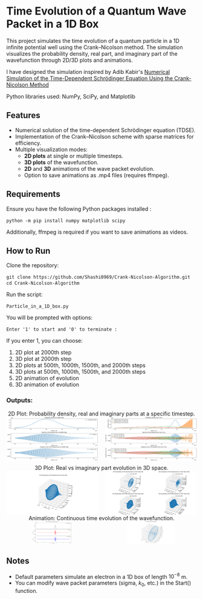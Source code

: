 # Time Evolution of a Quantum Wave Packet in a 1D Box

This project simulates the time evolution of a quantum particle in a 1D infinite potential well using the Crank–Nicolson method. The simulation visualizes the probability density, real part, and imaginary part of the wavefunction through 2D/3D plots and animations.

I have designed the simulation inspired by Adib Kabir's [Numerical Simulation of the Time-Dependent Schrödinger Equation Using the Crank-Nicolson Method](https://arxiv.org/pdf/2410.10060)

Python libraries used: NumPy, SciPy, and Matplotlib
## Features 
- Numerical solution of the time-dependent Schrödinger equation (TDSE).
- Implementation of the Crank–Nicolson scheme with sparse matrices for efficiency.
- Multiple visualization modes:
  - **2D plots** at single or multiple timesteps.
  - **3D plots** of the wavefunction.
  - **2D** and **3D** animations of the wave packet evolution.
  - Option to save animations as .mp4 files (requires ffmpeg).
## Requirements 
Ensure you have the following Python packages installed : 
```
python -m pip install numpy matplotlib scipy
```
Additionally, ffmpeg is required if you want to save animations as videos.
## How to Run 
Clone the repository:
```
git clone https://github.com/Shashi0969/Crank-Nicolson-Algorithm.git
cd Crank-Nicolson-Algorithm
```
Run the script:
```
Particle_in_a_1D_box.py
```
You will be prompted with options:
```
Enter '1' to start and '0' to terminate :
```
If you enter 1, you can choose:
1. 2D plot at 2000th step
2. 3D plot at 2000th step
3. 2D plots at 500th, 1000th, 1500th, and 2000th steps
4. 3D plots at 500th, 1000th, 1500th, and 2000th steps
5. 2D animation of evolution
7. 3D animation of evolution
### Outputs: 
  <div align="center">
      2D Plot: Probability density, real and imaginary parts at a specific timestep.
    <div style="display: flex; justify-content: space-between; margin-bottom: 10px;">
      <img src="Outputs/Figure_2.png" alt="Figure_2" style="width:48%;"/>
      <img src="Outputs/Figure_4.png" alt="Figure_4" style="width:48%;"/>
    </div>
      3D Plot: Real vs imaginary part evolution in 3D space.
    <div style="display: flex; justify-content: space-between;">
      <img src="Outputs/Figure_3.png" alt="Figure_3" style="width:48%;"/>
      <img src="Outputs/Figure_5.png" alt="Figure_5" style="width:48%;"/>
    </div>
      
  </div>
  <div align="center">
    Animation: Continuous time evolution of the wavefunction.
    <div style="display: flex; justify-content: center; gap: 20px; margin-bottom: 20px;">
      <a href="https://drive.google.com/file/d/1A8jI5QGZsObaHfwee_EqDFXKVeiyhvhx/view?usp=drive_link" target="_blank">
        <img src="Thumbnails/Thumbnail_2D.png" alt="2D Animation" style="width:42%;"/>
      </a>
      <a href="https://drive.google.com/file/d/1e21X9uH-5Ih3wdVBxry3Pav4X-x1uFd8/view?usp=drive_link" target="_blank">
        <img src="Thumbnails/Thumbnail_3D.png" alt="3D Animation" style="width:51.9%;"/>
      </a>
    </div>
    
  </div>

## Notes
- Default parameters simulate an electron in a 1D box of length $10^{-8}$ m.
- You can modify wave packet parameters (sigma, $k_0$, etc.) in the Start() function.
